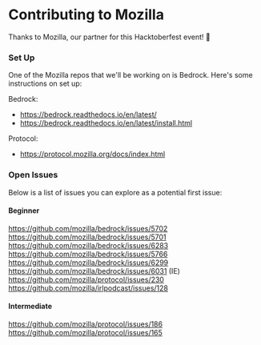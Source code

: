 # Contributing to Mozilla

Thanks to Mozilla, our partner for this Hacktoberfest event! 🦊

### Set Up

One of the Mozilla repos that we'll be working on is Bedrock. Here's some instructions on set up:

Bedrock:
- https://bedrock.readthedocs.io/en/latest/
- https://bedrock.readthedocs.io/en/latest/install.html

Protocol:
- https://protocol.mozilla.org/docs/index.html

### Open Issues

Below is a list of issues you can explore as a potential first issue:

#### Beginner
https://github.com/mozilla/bedrock/issues/5702
https://github.com/mozilla/bedrock/issues/5701 
https://github.com/mozilla/bedrock/issues/6283 
https://github.com/mozilla/bedrock/issues/5766
https://github.com/mozilla/bedrock/issues/6299
https://github.com/mozilla/bedrock/issues/6031 (IE)
https://github.com/mozilla/protocol/issues/230 
https://github.com/mozilla/irlpodcast/issues/128

#### Intermediate
https://github.com/mozilla/protocol/issues/186 
https://github.com/mozilla/protocol/issues/165 
